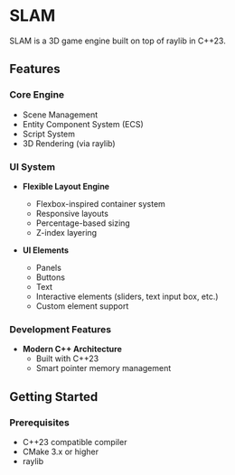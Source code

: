 # SLAM

SLAM is a 3D game engine built on top of raylib in C++23.

## Features

### Core Engine

  - Scene Management
  - Entity Component System (ECS)
  - Script System
  - 3D Rendering (via raylib)

### UI System

- **Flexible Layout Engine**
    - Flexbox-inspired container system
    - Responsive layouts
    - Percentage-based sizing
    - Z-index layering

- **UI Elements**
    - Panels
    - Buttons
    - Text
    - Interactive elements (sliders, text input box, etc.)
    - Custom element support

### Development Features

- **Modern C++ Architecture**
    - Built with C++23
    - Smart pointer memory management

## Getting Started

### Prerequisites

- C++23 compatible compiler
- CMake 3.x or higher
- raylib
